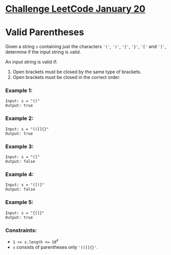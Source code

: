 # [Challenge LeetCode January 20](https://leetcode.com/explore/challenge/card/january-leetcoding-challenge-2021/581/week-3-january-15th-january-21st/3610/)

# Valid Parentheses

Given a string `s` containing just the characters `'('`, `')'`, `'{'`, `'}'`, `'['` and `']'`, determine if the input string is valid.

An input string is valid if:

1. Open brackets must be closed by the same type of brackets.
2. Open brackets must be closed in the correct order.



### Example 1:

```
Input: s = "()"
Output: true
```

### Example 2:

```
Input: s = "()[]{}"
Output: true
```

### Example 3:

```
Input: s = "(]"
Output: false
```

### Example 4:

```
Input: s = "([)]"
Output: false
```

### Example 5:

```
Input: s = "{[]}"
Output: true
```

### Constraints:

* `1 <= s.length <= 10`<sup>`4`</sup>
* `s` consists of parentheses only `'()[]{}'`.
